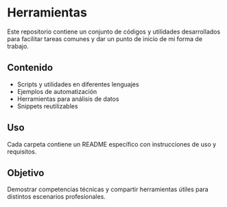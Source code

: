 # Herramientas

Este repositorio contiene un conjunto de códigos y utilidades desarrollados para facilitar tareas comunes y dar un punto de inicio de mi forma de trabajo.

## Contenido

- Scripts y utilidades en diferentes lenguajes
- Ejemplos de automatización
- Herramientas para análisis de datos
- Snippets reutilizables

## Uso

Cada carpeta contiene un README específico con instrucciones de uso y requisitos.

## Objetivo

Demostrar competencias técnicas y compartir herramientas útiles para distintos escenarios profesionales.
